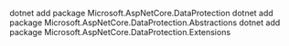 dotnet add package Microsoft.AspNetCore.DataProtection
dotnet add package Microsoft.AspNetCore.DataProtection.Abstractions
dotnet add package Microsoft.AspNetCore.DataProtection.Extensions